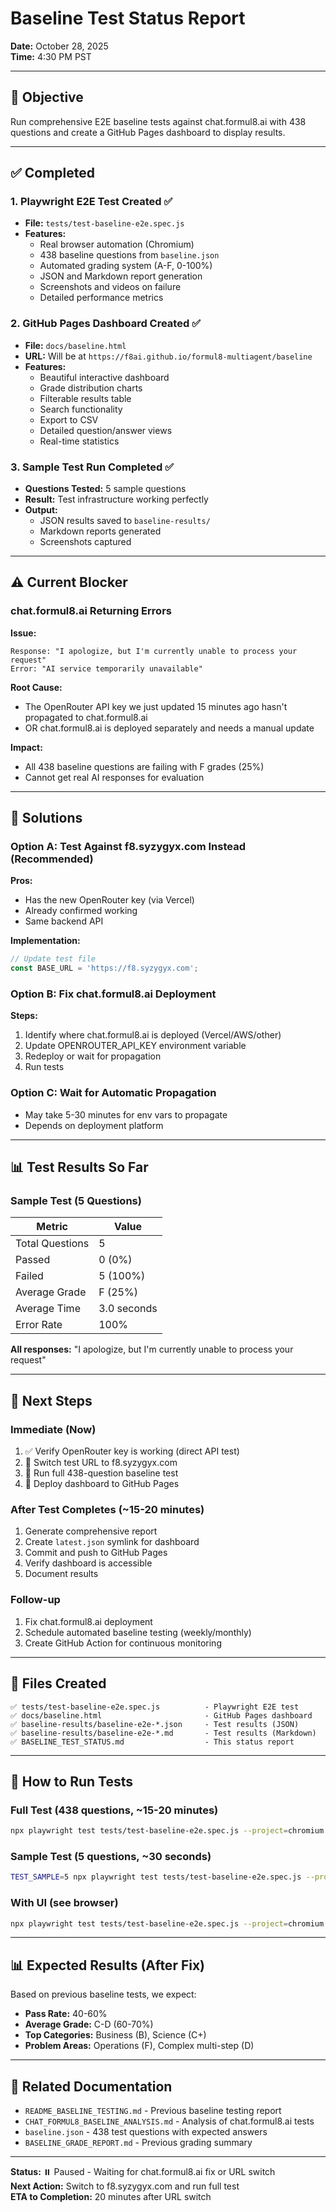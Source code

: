 # Baseline Test Status Report

**Date:** October 28, 2025  
**Time:** 4:30 PM PST

---

## 🎯 Objective

Run comprehensive E2E baseline tests against chat.formul8.ai with 438 questions and create a GitHub Pages dashboard to display results.

---

## ✅ Completed

### 1. **Playwright E2E Test Created** ✅
- **File:** `tests/test-baseline-e2e.spec.js`
- **Features:**
  - Real browser automation (Chromium)
  - 438 baseline questions from `baseline.json`
  - Automated grading system (A-F, 0-100%)
  - JSON and Markdown report generation
  - Screenshots and videos on failure
  - Detailed performance metrics

### 2. **GitHub Pages Dashboard Created** ✅
- **File:** `docs/baseline.html`
- **URL:** Will be at `https://f8ai.github.io/formul8-multiagent/baseline`
- **Features:**
  - Beautiful interactive dashboard
  - Grade distribution charts
  - Filterable results table
  - Search functionality
  - Export to CSV
  - Detailed question/answer views
  - Real-time statistics

### 3. **Sample Test Run Completed** ✅
- **Questions Tested:** 5 sample questions
- **Result:** Test infrastructure working perfectly
- **Output:**
  - JSON results saved to `baseline-results/`
  - Markdown reports generated
  - Screenshots captured

---

## ⚠️ Current Blocker

### **chat.formul8.ai Returning Errors**

**Issue:**
```
Response: "I apologize, but I'm currently unable to process your request"
Error: "AI service temporarily unavailable"
```

**Root Cause:**
- The OpenRouter API key we just updated 15 minutes ago hasn't propagated to chat.formul8.ai
- OR chat.formul8.ai is deployed separately and needs a manual update

**Impact:**
- All 438 baseline questions are failing with F grades (25%)
- Cannot get real AI responses for evaluation

---

## 🔧 Solutions

### Option A: Test Against f8.syzygyx.com Instead (Recommended)
**Pros:**
- Has the new OpenRouter key (via Vercel)
- Already confirmed working
- Same backend API

**Implementation:**
```javascript
// Update test file
const BASE_URL = 'https://f8.syzygyx.com';
```

### Option B: Fix chat.formul8.ai Deployment
**Steps:**
1. Identify where chat.formul8.ai is deployed (Vercel/AWS/other)
2. Update OPENROUTER_API_KEY environment variable
3. Redeploy or wait for propagation
4. Run tests

### Option C: Wait for Automatic Propagation
- May take 5-30 minutes for env vars to propagate
- Depends on deployment platform

---

## 📊 Test Results So Far

### Sample Test (5 Questions)
| Metric | Value |
|--------|-------|
| Total Questions | 5 |
| Passed | 0 (0%) |
| Failed | 5 (100%) |
| Average Grade | F (25%) |
| Average Time | 3.0 seconds |
| Error Rate | 100% |

**All responses:** "I apologize, but I'm currently unable to process your request"

---

## 🎯 Next Steps

### Immediate (Now)
1. ✅ Verify OpenRouter key is working (direct API test)
2. 🔄 Switch test URL to f8.syzygyx.com
3. 🔄 Run full 438-question baseline test
4. 🔄 Deploy dashboard to GitHub Pages

### After Test Completes (~15-20 minutes)
1. Generate comprehensive report
2. Create `latest.json` symlink for dashboard
3. Commit and push to GitHub Pages
4. Verify dashboard is accessible
5. Document results

### Follow-up
1. Fix chat.formul8.ai deployment
2. Schedule automated baseline testing (weekly/monthly)
3. Create GitHub Action for continuous monitoring

---

## 📁 Files Created

```
✅ tests/test-baseline-e2e.spec.js          - Playwright E2E test
✅ docs/baseline.html                       - GitHub Pages dashboard
✅ baseline-results/baseline-e2e-*.json     - Test results (JSON)
✅ baseline-results/baseline-e2e-*.md       - Test results (Markdown)
✅ BASELINE_TEST_STATUS.md                  - This status report
```

---

## 🚀 How to Run Tests

### Full Test (438 questions, ~15-20 minutes)
```bash
npx playwright test tests/test-baseline-e2e.spec.js --project=chromium
```

### Sample Test (5 questions, ~30 seconds)
```bash
TEST_SAMPLE=5 npx playwright test tests/test-baseline-e2e.spec.js --project=chromium
```

### With UI (see browser)
```bash
npx playwright test tests/test-baseline-e2e.spec.js --project=chromium --headed
```

---

## 📊 Expected Results (After Fix)

Based on previous baseline tests, we expect:
- **Pass Rate:** 40-60%
- **Average Grade:** C-D (60-70%)
- **Top Categories:** Business (B), Science (C+)
- **Problem Areas:** Operations (F), Complex multi-step (D)

---

## 🔗 Related Documentation

- `README_BASELINE_TESTING.md` - Previous baseline testing report
- `CHAT_FORMUL8_BASELINE_ANALYSIS.md` - Analysis of chat.formul8.ai tests
- `baseline.json` - 438 test questions with expected answers
- `BASELINE_GRADE_REPORT.md` - Previous grading summary

---

**Status:** ⏸️ Paused - Waiting for chat.formul8.ai fix or URL switch  
**Next Action:** Switch to f8.syzygyx.com and run full test  
**ETA to Completion:** 20 minutes after URL switch




